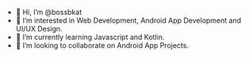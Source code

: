 - 👋 Hi, I’m @bossbkat
- 👀 I’m interested in Web Development, Android App Development and UI/UX Design.
- 🌱 I’m currently learning Javascript and Kotlin.
- 💞️ I’m looking to collaborate on Android App Projects.

<!---
bossbkat/bossbkat is a ✨ special ✨ repository because its `README.md` (this file) appears on your GitHub profile.
You can click the Preview link to take a look at your changes.
--->
